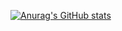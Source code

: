 [![Anurag's GitHub stats](https://github-readme-stats.vercel.app/api?username=hckmtrx&count_private=true&show_icons=true&theme=transparent&hide_border=true&title_color=ba643f&text_color=40a8a1&icon_color=992c3b)](https://github.com/anuraghazra/github-readme-stats)

